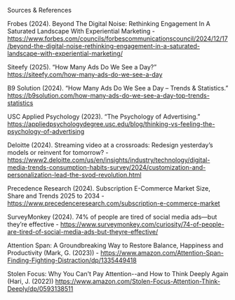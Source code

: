 Sources & References

Frobes (2024). Beyond The Digital Noise: Rethinking Engagement In A Saturated Landscape With Experiential Marketing - https://www.forbes.com/councils/forbescommunicationscouncil/2024/12/17/beyond-the-digital-noise-rethinking-engagement-in-a-saturated-landscape-with-experiential-marketing/

Siteefy (2025). “How Many Ads Do We See a Day?” https://siteefy.com/how-many-ads-do-we-see-a-day

B9 Solution (2024). “How Many Ads Do We See a Day – Trends & Statistics.” https://b9solution.com/how-many-ads-do-we-see-a-day-top-trends-statistics

USC Applied Psychology (2023). “The Psychology of Advertising.” https://appliedpsychologydegree.usc.edu/blog/thinking-vs-feeling-the-psychology-of-advertising

Deloitte (2024). Streaming video at a crossroads: Redesign yesterday’s models or reinvent for tomorrow? -  https://www2.deloitte.com/us/en/insights/industry/technology/digital-media-trends-consumption-habits-survey/2024/customization-and-personalization-lead-the-svod-revolution.html

Precedence Research (2024). Subscription E-Commerce Market Size, Share and Trends 2025 to 2034 - https://www.precedenceresearch.com/subscription-e-commerce-market

SurveyMonkey (2024). 74% of people are tired of social media ads—but they’re effective - https://www.surveymonkey.com/curiosity/74-of-people-are-tired-of-social-media-ads-but-theyre-effective/

Attention Span: A Groundbreaking Way to Restore Balance, Happiness and Productivity (Mark, G. (2023)) - https://www.amazon.com/Attention-Span-Finding-Fighting-Distraction/dp/1335449418

Stolen Focus: Why You Can't Pay Attention--and How to Think Deeply Again (Hari, J. (2022)) https://www.amazon.com/Stolen-Focus-Attention-Think-Deeply/dp/0593138511